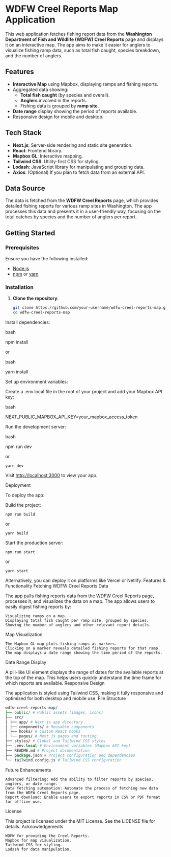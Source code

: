 # WDFW Creel Reports Map Application

This web application fetches fishing report data from the **Washington Department of Fish and Wildlife (WDFW) Creel Reports** page and displays it on an interactive map. The app aims to make it easier for anglers to visualize fishing ramp data, such as total fish caught, species breakdown, and the number of anglers.

## Features

- **Interactive Map** using Mapbox, displaying ramps and fishing reports.
- Aggregated data showing:
  - **Total fish caught** (by species and overall).
  - **Anglers** involved in the reports.
  - Fishing data is grouped by **ramp site**.
- **Date range** display showing the period of reports available.
- Responsive design for mobile and desktop.

## Tech Stack

- **Next.js**: Server-side rendering and static site generation.
- **React**: Frontend library.
- **Mapbox GL**: Interactive mapping.
- **Tailwind CSS**: Utility-first CSS for styling.
- **Lodash**: JavaScript library for manipulating and grouping data.
- **Axios**: (Optional) If you plan to fetch data from an external API.

## Data Source

The data is fetched from the **WDFW Creel Reports** page, which provides detailed fishing reports for various ramp sites in Washington. The app processes this data and presents it in a user-friendly way, focusing on the total catches by species and the number of anglers per report.

## Getting Started

### Prerequisites

Ensure you have the following installed:

- [Node.js](https://nodejs.org/)
- [npm](https://www.npmjs.com/) or [yarn](https://yarnpkg.com/)

### Installation

1. **Clone the repository**:

   ```bash
   git clone https://github.com/your-username/wdfw-creel-reports-map.git
   cd wdfw-creel-reports-map
   ```

Install dependencies:

bash

npm install

or

bash

yarn install

Set up environment variables:

Create a .env.local file in the root of your project and add your Mapbox API key:

bash

NEXT_PUBLIC_MAPBOX_API_KEY=your_mapbox_access_token

Run the development server:

bash

npm run dev

or

    yarn dev

Visit <http://localhost:3000> to view your app.

Deployment

To deploy the app:

Build the project:

    npm run build

or

    yarn build

Start the production server:

    npm run start

or

    yarn start

Alternatively, you can deploy it on platforms like Vercel or Netlify.
Features & Functionality
Fetching WDFW Creel Reports Data

The app pulls fishing reports data from the WDFW Creel Reports page, processes it, and visualizes the data on a map. The app allows users to easily digest fishing reports by:

    Visualizing ramps on a map.
    Displaying total fish caught per ramp site, grouped by species.
    Showing the number of anglers and other relevant report details.

Map Visualization

    The Mapbox GL map plots fishing ramps as markers.
    Clicking on a marker reveals detailed fishing reports for that ramp.
    The map displays a date range showing the time period of the reports.

Date Range Display

A pill-like UI element displays the range of dates for the available reports at the top of the map. This helps users quickly understand the time frame for which reports are available.
Responsive Design

The application is styled using Tailwind CSS, making it fully responsive and optimized for both desktop and mobile use.
File Structure

```perl
wdfw-creel-reports-map/
├── public/ # Public assets (images, icons)
├── src/
│ ├── app/ # Next.js app directory
│ ├── components/ # Reusable components
│ ├── hooks/ # Custom React hooks
│ └── pages/ # Next.js pages and routing
├── styles/ # Global and Tailwind CSS styles
├── .env.local # Environment variables (Mapbox API key)
├── README.md # Project documentation
├── package.json # Project configuration and dependencies
└── tailwind.config.js # Tailwind CSS configuration
```

Future Enhancements

    Advanced filtering: Add the ability to filter reports by species, anglers, or date range.
    Data fetching automation: Automate the process of fetching new data from the WDFW Creel Reports page.
    Report download: Enable users to export reports in CSV or PDF format for offline use.

License

This project is licensed under the MIT License. See the LICENSE file for details.
Acknowledgements

    WDFW for providing the Creel Reports.
    Mapbox for map visualization.
    Tailwind CSS for styling.
    Lodash for data manipulation.
